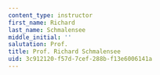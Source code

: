 ```yaml
---
content_type: instructor
first_name: Richard
last_name: Schmalensee
middle_initial: ''
salutation: Prof.
title: Prof. Richard Schmalensee
uid: 3c912120-f57d-7cef-288b-f13e6006141a
---
```

